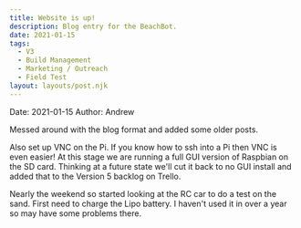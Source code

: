 ```yaml
---
title: Website is up!
description: Blog entry for the BeachBot.
date: 2021-01-15
tags:
  - V3
  - Build Management
  - Marketing / Outreach
  - Field Test
layout: layouts/post.njk
---
```

Date: 2021-01-15
Author: Andrew

Messed around with the blog format and added some older posts. 

Also set up VNC on the Pi. If you know how to ssh into a Pi then VNC is even easier! At this stage we are running a full GUI version of Raspbian on the SD card. Thinking at a future state we'll cut it back to no GUI install and added that to the Version 5 backlog on Trello.

Nearly the weekend so started looking at the RC car to do a test on the sand. First need to charge the Lipo battery. I haven't used it in over a year so may have some problems there.